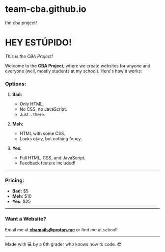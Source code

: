 # team-cba.github.io
the cba project!
# **HEY ESTÚPIDO!**  
*This is the CBA Project!*  

Welcome to the **CBA Project**, where we create websites for anyone and everyone (well, mostly students at my school). Here's how it works:  

### **Options:**  
1. **Bad:**  
   - Only HTML.  
   - No CSS, no JavaScript.  
   - Just... there.  

2. **Meh:**  
   - HTML with some CSS.  
   - Looks okay, but nothing fancy.  

3. **Yes:**  
   - Full HTML, CSS, and JavaScript.  
   - Feedback feature included!  

---

### **Pricing:**  
- **Bad:** $5  
- **Meh:** $10  
- **Yes:** $25  

---

### **Want a Website?**  
Email me at **[cbamails@proton.me](mailto:cbamails@proton.me)** or find me at school!  

---

Made with 💻 by a 6th grader who knows how to code. 😎  

